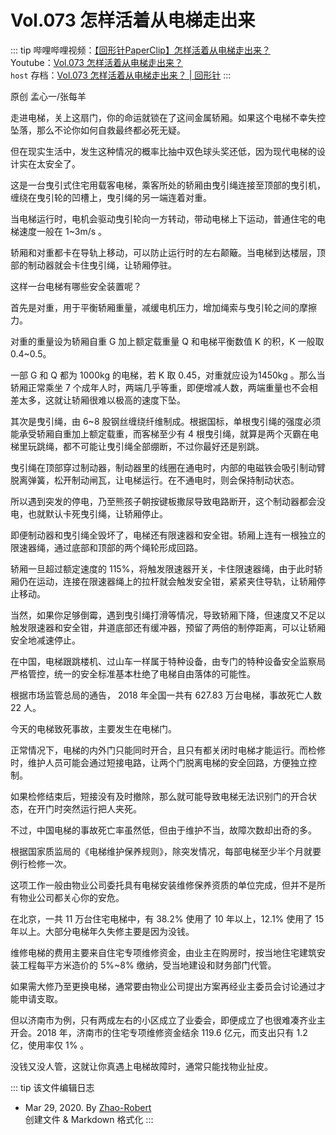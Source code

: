 # Vol.073 怎样活着从电梯走出来

::: tip
哔哩哔哩视频：[【回形针PaperClip】怎样活着从电梯走出来？](https://www.bilibili.com/video/BV1yx411R75x)  
Youtube：[Vol.073 怎样活着从电梯走出来？](https://www.youtube.com/watch?v=kkHohsnL8G0)  
`host` 存档：[Vol.073 怎样活着从电梯走出来？ | 回形针](https://paperclip.host/%E5%B8%B8%E8%A7%84Vol/Vol.073%20%E6%80%8E%E6%A0%B7%E6%B4%BB%E7%9D%80%E4%BB%8E%E7%94%B5%E6%A2%AF%E8%B5%B0%E5%87%BA%E6%9D%A5%EF%BC%9F%EF%BD%9C%E5%9B%9E%E5%BD%A2%E9%92%88.mp4)
:::

原创 孟心一/张每羊

走进电梯，关上这扇门，你的命运就锁在了这间金属轿厢。如果这个电梯不幸失控坠落，那么不论你如何自救最终都必死无疑。

但在现实生活中，发生这种情况的概率比抽中双色球头奖还低，因为现代电梯的设计实在太安全了。

这是一台曳引式住宅用载客电梯，乘客所处的轿厢由曳引绳连接至顶部的曳引机，缠绕在曳引轮的凹槽上，曳引绳的另一端连着对重。

当电梯运行时，电机会驱动曳引轮向一方转动，带动电梯上下运动，普通住宅的电梯速度一般在 1\~3m/s 。

轿厢和对重都卡在导轨上移动，可以防止运行时的左右颠簸。当电梯到达楼层，顶部的制动器就会卡住曳引绳，让轿厢停驻。

这样一台电梯有哪些安全装置呢？

首先是对重，用于平衡轿厢重量，减缓电机压力，增加绳索与曳引轮之间的摩擦力。

对重的重量设为轿厢自重 G 加上额定载重量 Q 和电梯平衡数值 K 的积，K 一般取 0.4\~0.5。

一部 G 和 Q 都为 1000kg 的电梯，若 K 取 0.45，对重就应设为1450kg 。那么当轿厢正常乘坐 7 个成年人时，两端几乎等重，即便增减人数，两端重量也不会相差太多，这就让轿厢很难以极高的速度下坠。

其次是曳引绳，由 6\~8 股钢丝缠绕纤维制成。根据国标，单根曳引绳的强度必须能承受轿厢自重加上额定载重，而客梯至少有 4 根曳引绳，就算是两个灭霸在电梯里玩跳绳，都不可能让曳引绳全部绷断，不过你最好还是别跳。

曳引绳在顶部穿过制动器，制动器里的线圈在通电时，内部的电磁铁会吸引制动臂脱离弹簧，松开制动闸瓦，让电梯运行。在不通电时，则会保持制动状态。

所以遇到突发的停电，乃至熊孩子朝按键板撒尿导致电路断开，这个制动器都会没电，也就默认卡死曳引绳，让轿厢停止。

即便制动器和曳引绳全毁坏了，电梯还有限速器和安全钳。轿厢上连有一根独立的限速器绳，通过底部和顶部的两个绳轮形成回路。

轿厢一旦超过额定速度的 115%，将触发限速器开关，卡住限速器绳，由于此时轿厢仍在运动，连接在限速器绳上的拉杆就会触发安全钳，紧紧夹住导轨，让轿厢停止移动。

当然，如果你足够倒霉，遇到曳引绳打滑等情况，导致轿厢下降，但速度又不足以触发限速器和安全钳，井道底部还有缓冲器，预留了两倍的制停距离，可以让轿厢安全地减速停止。

在中国，电梯跟跳楼机、过山车一样属于特种设备，由专门的特种设备安全监察局严格管控，统一的安全标准基本杜绝了电梯自由落体的可能性。

根据市场监管总局的通告， 2018 年全国一共有 627.83 万台电梯，事故死亡人数 22 人。

今天的电梯致死事故，主要发生在电梯门。

正常情况下，电梯的内外门只能同时开合，且只有都关闭时电梯才能运行。而检修时，维护人员可能会通过短接电路，让两个门脱离电梯的安全回路，方便独立控制。

如果检修结束后，短接没有及时撤除，那么就可能导致电梯无法识别门的开合状态，在开门时突然运行把人夹死。

不过，中国电梯的事故死亡率虽然低，但由于维护不当，故障次数却出奇的多。

根据国家质监局的《电梯维护保养规则》，除突发情况，每部电梯至少半个月就要例行检修一次。

这项工作一般由物业公司委托具有电梯安装维修保养资质的单位完成，但并不是所有物业公司都关心你的安危。

在北京，一共 11 万台住宅电梯中，有 38.2% 使用了 10 年以上，12.1% 使用了 15 年以上。大部分电梯年久失修主要是因为没钱。

维修电梯的费用主要来自住宅专项维修资金，由业主在购房时，按当地住宅建筑安装工程每平方米造价的 5%\~8% 缴纳，受当地建设和财务部门代管。

如果需大修乃至更换电梯，通常要由物业公司提出方案再经业主委员会讨论通过才能申请支取。

但以济南市为例，只有两成左右的小区成立了业委会，即便成立了也很难凑齐业主开会。2018 年，济南市的住宅专项维修资金结余 119.6 亿元，而支出只有 1.2 亿，使用率仅 1% 。

没钱又没人管，这就让你真遇上电梯故障时，通常只能找物业扯皮。

::: tip 该文件编辑日志

- Mar 29, 2020. By [Zhao-Robert](https://github.com/Zhao-Robert)  
创建文件 & Markdown 格式化
:::
